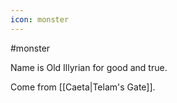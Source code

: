```yaml
---
icon: monster 
---
```

#monster

Name is Old Illyrian for good and true.

Come from [[Caeta|Telam's Gate]]. 